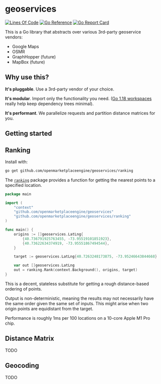 # geoservices

[![Lines Of Code](https://tokei.rs/b1/github/openmarketplaceengine/geoservices?category=code)](https://github.com/openmarketplaceengine/geoservices)
[![Go Reference](https://pkg.go.dev/badge/github.com/openmarketplaceengine/geoservices.svg)](https://pkg.go.dev/github.com/openmarketplaceengine/geoservices)
[![Go Report Card](https://goreportcard.com/badge/github.com/openmarketplaceengine/geoservices)](https://goreportcard.com/report/github.com/openmarketplaceengine/geoservices)

This is a Go library that abstracts over various 3rd-party geoservice vendors:
* Google Maps
* OSMR
* GraphHopper (future)
* MapBox (future)

## Why use this?
**It's pluggable**. Use a 3rd-party vendor of your choice.

**It's modular**. Import only the functionality you need. ([Go 1.18 workspaces](https://go.dev/blog/get-familiar-with-workspaces) 
really help keep dependency trees minimal).

**It's performant**. We parallelize requests and partition distance 
matrices for you.

## Getting started

## Ranking
Install with:
```bash
go get github.com/openmarketplaceengine/geoservices/ranking
```

The [`ranking`](./ranking) package provides a function for getting the nearest 
points to a specified location.
```go
package main

import (
	"context"
	"github.com/openmarketplaceengine/geoservices"
	"github.com/openmarketplaceengine/geoservices/ranking"
)

func main() {
	origins := []geoservices.LatLng{
		{40.736791925763455, -73.95519101851923},
		{40.73622634374919, -73.95551867494544},
	}

	target := geoservices.LatLng{40.7263248173875, -73.95246643844668}

	var out []geoservices.LatLng
	out = ranking.Rank(context.Background(), origins, target)
}
```

This is a decent, stateless substitute for getting a rough distance-based 
ordering of points.

Output is non-deterministic, meaning the results may not necessarily have the 
same order given the same set of inputs. This might arise when two origin points
are equidistant from the target.

Performance is roughly 1ms per 100 locations on a 10-core Apple M1 Pro chip.

## Distance Matrix
TODO

## Geocoding
TODO